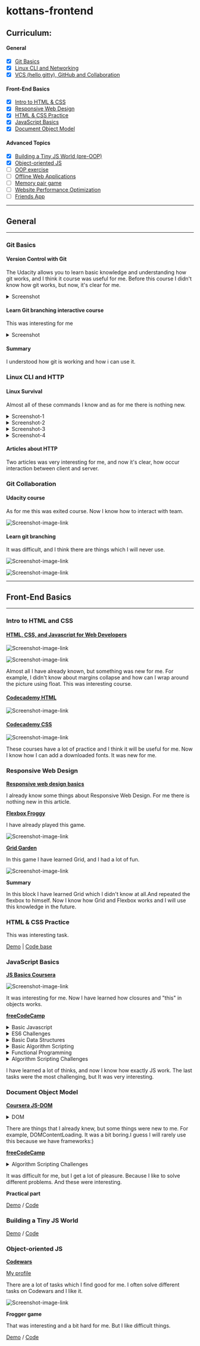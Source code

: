 # kottans-frontend

## Curriculum:

#### General

- [x]  [Git Basics](#git-basics)
- [x]  [Linux CLI and Networking](#linux-cli-and-http)
- [x]  [VCS (hello gitty), GitHub and Collaboration](#git-collaboration)

#### Front-End Basics

- [x] [Intro to HTML & CSS](#intro-to-html-and-css)
- [x] [Responsive Web Design](#responsive-web-design)
- [x] [HTML & CSS Practice](#html--css-practice)
- [x] [JavaScript Basics](#javascript-basics)
- [x] [Document Object Model](#document-object-model)

#### Advanced Topics

- [x] [Building a Tiny JS World (pre-OOP)](#building-a-tiny-js-world)
- [x] [Object-oriented JS](#object-oriented-js)
- [ ] [OOP exercise](#oop-exercise)
- [ ] [Offline Web Applications](#offline-web-applications)
- [ ] [Memory pair game](#memory-pair-game)
- [ ] [Website Performance Optimization](#website-performance-optimization)
- [ ] [Friends App](#friends-app)

---

## General

---

### Git Basics

#### Version Control with Git

The Udacity allows you to learn basic knowledge and understanding how git works, and I think it course was useful for
me. Before this course I didn't know how git works, but now, it's clear for me.

<details><summary>Screenshot</summary>
<p>

![Screenshot-image-link](https://i.imgur.com/EaAv7CR.png)
</p>
</details>

#### Learn Git branching interactive course

This was interesting for me

<details><summary>Screenshot</summary>
<p>

![Screenshot-image-link](https://i.imgur.com/bYCwQKX.png)
</p>
</details>

#### Summary

I understood how git is working and how i can use it.

### Linux CLI and HTTP

#### Linux Survival

Almost all of these commands I know and as for me there is nothing new.

<details><summary>Screenshot-1</summary>
<p>

![Screenshot-image-link](task_linux_cli/quiz-1.png)
</p>
</details>

<details><summary>Screenshot-2</summary>
<p>

![Screenshot-image-link](task_linux_cli/quiz-2.png)
</p>
</details>

<details><summary>Screenshot-3</summary>
<p>

![Screenshot-image-link](task_linux_cli/quiz-3.png)
</p>
</details>

<details><summary>Screenshot-4</summary>
<p>

![Screenshot-image-link](task_linux_cli/quiz-4.png)
</p>
</details>

#### Articles about HTTP

Two articles was very interesting for me, and now it's clear, how occur interaction between client and server.

### Git Collaboration

#### Udacity course

As for me this was exited course. Now I know how to interact with team.

![Screenshot-image-link](task_git_collaboration/github-udacity.png)

#### Learn git branching

It was difficult, and I think there are things which I will never use.

![Screenshot-image-link](task_git_collaboration/git-collab-1.png)

![Screenshot-image-link](task_git_collaboration/git-collab-2.png)

---

## Front-End Basics

---

### Intro to HTML and CSS

#### [HTML, CSS, and Javascript for Web Developers](https://www.coursera.org/learn/html-css-javascript-for-web-developers)

![Screenshot-image-link](task_html_css_intro/coursera-html-1.png)

![Screenshot-image-link](task_html_css_intro/coursera-html-2.png)

Almost all I have already known, but something was new for me. For example, I didn't know about margins collapse and how
can I wrap around the picture using float. This was interesting course.

#### [Codecademy HTML](https://www.codecademy.com/learn/learn-html)

![Screenshot-image-link](task_html_css_intro/codeacademy-html.png)

#### [Codecademy CSS](https://www.codecademy.com/learn/learn-css)

![Screenshot-image-link](task_html_css_intro/codeacademy-css.png)

These courses have a lot of practice and I think it will be useful for me. Now I know how I can add a downloaded fonts.
It was new for me.

### Responsive Web Design

**[Responsive web design basics](https://web.dev/i18n/en/responsive-web-design-basics/)**

I already know some things about Responsive Web Design. For me there is nothing new in this article.

**[Flexbox Froggy](http://flexboxfroggy.com/)**

I have already played this game.

![Screenshot-image-link](task_responsive_web_design/flexbox-froggy.png)

**[Grid Garden](http://cssgridgarden.com/)**

In this game I have learned Grid, and I had a lot of fun.

![Screenshot-image-link](task_responsive_web_design/grid-garden.png)

**Summary**

In this block I have learned Grid which I didn't know at all.And repeated the flexbox to himself. Now I know how Grid
and Flexbox works and I will use this knowledge in the future.

### HTML & CSS Practice

This was interesting task.

[Demo](https://pashapushak1996.github.io/html-css-popup-kottans/) |
[Code base](https://github.com/pashapushak1996/html-css-popup-kottans)

### JavaScript Basics

**[JS Basics Coursera](https://www.coursera.org/learn/html-css-javascript-for-web-developers/home/week/4)**

![Screenshot-image-link](task_js_basics/coursera-js-basics.png)

It was interesting for me. Now I have learned how closures and "this" in objects works.

**[freeCodeCamp](https://www.freecodecamp.org/learn)**

<details><summary>Basic Javascript</summary>
<p>

![Screenshot-image-link](task_js_basics/basic-js.png)
</p>
</details>


<details><summary>ES6 Challenges</summary>
<p>

![Screenshot-image-link](task_js_basics/es-6.png)
</p>
</details>

<details><summary>Basic Data Structures</summary>
<p>

![Screenshot-image-link](task_js_basics/basic-data-structures.png)
</p>
</details>

<details><summary>Basic Algorithm Scripting</summary>
<p>

![Screenshot-image-link](task_js_basics/basic-algorithms.png)
</p>
</details>

<details><summary>Functional Programming</summary>
<p>

![Screenshot-image-link](task_js_basics/functional-programming.png)
</p>
</details>

<details><summary>Algorithm Scripting Challenges</summary>
<p>

![Screenshot-image-link](task_js_basics/intermediate-algorithm.png)
</p>
</details>

I have learned a lot of thinks, and now I know how exactly JS work.
The last tasks were the most challenging, but It was very interesting.

### Document Object Model

**[Coursera JS-DOM](https://www.coursera.org/learn/html-css-javascript-for-web-developers/home/week/5)**

<details><summary>DOM</summary>
<p>

![Screenshot-image-link](task_js_dom/coursera-js-dom.png)
</p>
</details>

There are things that I already knew, but some things were new to me. For example, DOMContentLoading. It was a bit boring.I guess I will rarely use this because we have frameworks:)

**[freeCodeCamp](https://www.freecodecamp.org/learn)**

<details><summary>Algorithm Scripting Challenges</summary>
<p>

![Screenshot-image-link](task_js_dom/intermediate-algorithm-2.png)
</p>
</details>

It was difficult for me, but I get a lot of pleasure. Because I like to solve different problems. And these were interesting.

**Practical part**

[Demo](https://pashapushak1996.github.io/js-dom-kottans) /
[Code](https://github.com/pashapushak1996/js-dom-kottans)

### Building a Tiny JS World

[Demo](https://pashapushak1996.github.io/a-tiny-JS-world/) /
[Code](https://github.com/pashapushak1996/frontend-2022-homeworks/tree/tiny-world)

### Object-oriented JS
**[Codewars](https://www.freecodecamp.org/learn)**

[My profile](https://www.codewars.com/users/pavlopushak1996)

There are a lot of tasks which I find good for me. I often solve different tasks on Codewars and I like it.

![Screenshot-image-link](task_js_oop/codewars.png)

**Frogger game**

That was interesting and a bit hard for me. But I like difficult things.

[Demo](https://pashapushak1996.github.io/frogger-game/) /
[Code](https://github.com/pashapushak1996/frogger-game)




